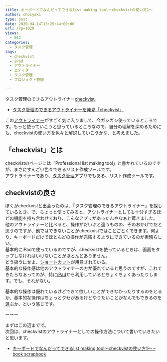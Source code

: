 ```yaml
---
title: キーボードでなんだってできるlist making tool〜checkvistの使い方1〜
author: choiyaki
type: post
date: 2020-04-14T13:25:44+00:00
url: /?p=1029
views:
  - 562
categories:
  - タスク管理
tags:
  - checkvist
  - iPad
  - アウトライナー
  - エディタ
  - タスク管理
  - プロジェクト管理

---
```

タスク管理のできるアウトライナー[checkvist][1]。

  * [タスク管理のできるアウトライナーを発見「checkvist」][2]

この[アウトライナー][3]がすごく気に入りまして、今ガシガシ使っているところです。もっと使っていこうと思っているところなので、自分の理解を深めるためにも、checkvistの使い方を色々と解説していこうかな、と考えました。

## 「checkvist」とは

checkvistのページには「Professional list making tool」と書かれているのですが、まさにすんごい色々できるリスト作成ツールです。  
アウトライナーであり、[タスク管理][4]アプリでもある、リスト作成ツールです。

## checkvistの良さ

ぼくがcheckvistと出会ったのは、「タスク管理のできるアウトライナー」を探しているとき。で、ちょっと使ってみると、アウトライナーとしても十分すぎるほどの機能を持ち合わせており、こんなアプリがあったんやなぁと驚きました。  
他のアウトライナーと比べると、操作がだいぶと違うものの、そのおかげでだと思うのですが、他ではできないことがcheckvistではことごとくできます。何より、キーボードだけでほとんどの操作が完結するようにできているのが素晴らしい。  
基本的にiPadで使っているのですが、checkvistを使っているときは、画面をタップしなければいけないことがほとんどありません。  
どう扱うにせよ、[ショートカット][5]が用意されている。  
基本的な操作感は他のアウトライナーの方が優れていると思うのですが、これできたらなぁってのが、特に[iPad][6]から利用しているとちょくちょくあったりします。でも、それがない。

基本的な操作は優れているけどできて欲しいことができなかったりするのをとるか、基本的な操作はちょっとクセがあるけどやりたいことがなんでもできるのを選ぶか、という感じです。

ーーー

まずはこの辺までで。  
次回は、checkvistのアウトライナーとしての操作方法について書いていきたいと思います。

  * [キーボードでなんだってできるlist making tool〜checkvistの使い方1〜 &#8211; book scrapbook][7]

 [1]: https://scrapbox.io/choiyaki-hondana/checkvist
 [2]: https://scrapbox.io/choiyaki-hondana/%E3%82%BF%E3%82%B9%E3%82%AF%E7%AE%A1%E7%90%86%E3%81%AE%E3%81%A7%E3%81%8D%E3%82%8B%E3%82%A2%E3%82%A6%E3%83%88%E3%83%A9%E3%82%A4%E3%83%8A%E3%83%BC%E3%82%92%E7%99%BA%E8%A6%8B%E3%80%8Ccheckvist%E3%80%8D
 [3]: https://scrapbox.io/choiyaki-hondana/%E3%82%A2%E3%82%A6%E3%83%88%E3%83%A9%E3%82%A4%E3%83%8A%E3%83%BC
 [4]: https://scrapbox.io/choiyaki-hondana/%E3%82%BF%E3%82%B9%E3%82%AF%E7%AE%A1%E7%90%86
 [5]: https://scrapbox.io/choiyaki-hondana/%E3%82%B7%E3%83%A7%E3%83%BC%E3%83%88%E3%82%AB%E3%83%83%E3%83%88
 [6]: https://scrapbox.io/choiyaki-hondana/iPad
 [7]: https://scrapbox.io/choiyaki-hondana/%E3%82%AD%E3%83%BC%E3%83%9C%E3%83%BC%E3%83%89%E3%81%A7%E3%81%AA%E3%82%93%E3%81%A0%E3%81%A3%E3%81%A6%E3%81%A7%E3%81%8D%E3%82%8Blist_making_tool%E3%80%9Ccheckvist%E3%81%AE%E4%BD%BF%E3%81%84%E6%96%B91%E3%80%9C
